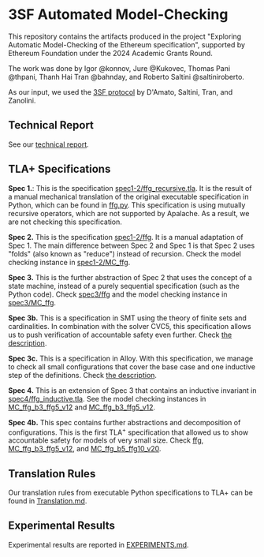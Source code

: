 # 3SF Automated Model-Checking

This repository contains the artifacts produced in the project
"Exploring Automatic Model-Checking of the Ethereum specification", supported
by Ethereum Foundation under the 2024 Academic Grants Round.

The work was done by Igor @konnov, Jure @Kukovec, Thomas Pani @thpani,
Thanh Hai Tran @bahnday, and Roberto Saltini @saltiniroberto.

As our input, we used the [3SF protocol][] by D'Amato, Saltini, Tran, and
Zanolini.

## Technical Report

See our [technical report][].

## TLA+ Specifications

**Spec 1.**: This is the specification
[spec1-2/ffg_recursive.tla](./spec1-2/ffg_recursive.tla). It is the result of a
manual mechanical translation of the original executable specification in
Python, which can be found in [ffg.py][]. This specification is
using mutually recursive operators, which are not supported by Apalache. As a
result, we are not checking this specification.

**Spec 2.** This is the specification [spec1-2/ffg](./spec1-2/ffg.tla). It is a
manual adaptation of Spec 1. The main difference between Spec 2 and Spec 1 is
that Spec 2 uses "folds" (also known as "reduce") instead of recursion.  Check
the model checking instance in [spec1-2/MC_ffg](./spec1-2/MC_ffg.tla).

**Spec 3.** This is the further abstraction of Spec 2 that uses the concept of
a state machine, instead of a purely sequential specification (such as the
Python code). Check [spec3/ffg](./spec3/ffg.tla) and the model checking instance
in [spec3/MC_ffg](./spec3/MC_ffg.tla).

**Spec 3b.** This is a specification in SMT using the theory of
finite sets and cardinalities. In combination with the solver CVC5, this
specification allows us to push verification of accountable safety even further.
Check [the description](./spec3b-smt/README.md).

**Spec 3c.** This is a specification in
Alloy. With this specification, we manage to check all small configurations that
cover the base case and one inductive step of the definitions.
Check [the description](./spec3c-alloy/README.md).

**Spec 4.** This is an extension of Spec 3 that contains an inductive invariant
in [spec4/ffg_inductive.tla](./spec4/ffg_inductive.tla). See the model checking
instances in [MC_ffg_b3_ffg5_v12](./spec4/MC_ffg_b3_ffg5_v12.tla) and
[MC_ffg_b3_ffg5_v12](./spec4/MC_ffg_b3_ffg5_v12.tla).

**Spec 4b.** This spec
contains further abstractions and decomposition of configurations. This is the
first TLA<sup>+</sup> specification that allowed us to show accountable safety
for models of very small size. Check [ffg](./spec4b-optimizations/ffg.tla),
[MC_ffg_b3_ffg5_v12](./spec4b-optimizations/MC_ffg_b3_ffg5_v12.tla), and
[MC_ffg_b5_ffg10_v20](./spec4b-optimizations/MC_ffg_b5_ffg10_v20.tla).

## Translation Rules

Our translation rules from executable Python specifications to TLA+ can be found in [Translation.md].

## Experimental Results

Experimental results are reported in [EXPERIMENTS.md][].

[spec1-2/ffg]: ./spec1-2/ffg.tla
[spec1-2/MC_ffg]: ./spec1-2/MC_ffg.tla
[spec3/MC_ffg]: ./spec3/MC_ffg.tla
[spec3/ffg]: ./spec3/ffg.tla
[ffg.py]: https://github.com/saltiniroberto/ssf/blob/ad3ba2c21bc1cd554a870a6e0e4d87040558e129/high_level/common/ffg.py
[spec1-2/ffg_recursive.tla]: ./spec1-2/ffg-recursive.tla
[spec1-2/ffg.tla]: ./spec1-2/ffg.tla
[spec3/ffg.tla]: ./spec3/ffg.tla
[spec4/ffg_inductive.tla]: ./spec3/ffg.tla
[spec1-2/MC_ffg.tla]: ./spec1-2/MC_ffg.tla
[spec1-2/MC_ffg_examples.tla]: ./spec1-2/MC_ffg_examples.tla
[spec3/MC_ffg.tla]: ./spec3/MC_ffg.tla
[Translation.md]: ./Translation.md
[EXPERIMENTS.md]: ./EXPERIMENTS.md
[3SF protocol]: https://arxiv.org/abs/2411.00558
[technical report]: https://arxiv.org/abs/2501.07958
